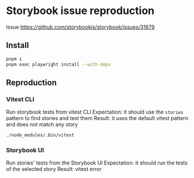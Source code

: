 # Storybook issue reproduction

Issue https://github.com/storybookjs/storybook/issues/31679

## Install

```bash
pnpm i
pnpm exec playwright install --with-deps
```

## Reproduction

### Vitest CLI

Run storybook tests from vitest CLI
Expectation: it should use the `stories` pattern to find stories and test them
Result: it uses the default vitest pattern and does not match any story

```bash
./node_modules/.bin/vitest
```

### Storybook UI

Run stories' tests from the Storybook UI
Expectation: it should run the tests of the selected story
Result: vitest error 

